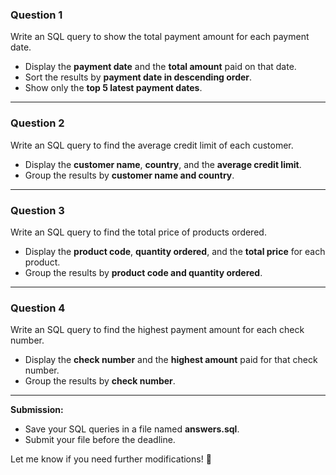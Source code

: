 

### **Question 1**  
Write an SQL query to show the total payment amount for each payment date.  
- Display the **payment date** and the **total amount** paid on that date.  
- Sort the results by **payment date in descending order**.  
- Show only the **top 5 latest payment dates**.  

---

### **Question 2**  
Write an SQL query to find the average credit limit of each customer.  
- Display the **customer name**, **country**, and the **average credit limit**.  
- Group the results by **customer name and country**.  

---

### **Question 3**  
Write an SQL query to find the total price of products ordered.  
- Display the **product code**, **quantity ordered**, and the **total price** for each product.  
- Group the results by **product code and quantity ordered**.  

---

### **Question 4**  
Write an SQL query to find the highest payment amount for each check number.  
- Display the **check number** and the **highest amount** paid for that check number.  
- Group the results by **check number**.  

---

**Submission:**  
- Save your SQL queries in a file named **answers.sql**.  
- Submit your file before the deadline.  

Let me know if you need further modifications! 🚀